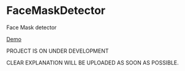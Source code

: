 # FaceMaskDetector


Face Mask detector

[Demo](https://github.com/SIVASHANKAR-S/FaceMaskDetector/blob/master/Facemask.mp4)


PROJECT IS ON UNDER DEVELOPMENT

CLEAR EXPLANATION WILL BE UPLOADED AS SOON AS POSSIBLE.

